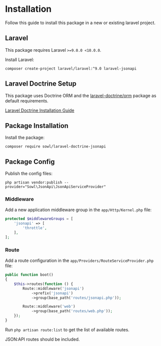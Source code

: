 # Installation
Follow this guide to install this package in a new or existing laravel project.

## Laravel
This package requires Laravel `>=9.0.0 <10.0.0`.

Install Laravel:
```shell
composer create-project laravel/laravel:^9.0 laravel-jsonapi
```

## Laravel Doctrine Setup
This package uses Doctrine ORM and the
[laravel-doctrine/orm](https://packagist.org/packages/laravel-doctrine/orm#1.8.x-dev) package
as default requirements.

[Laravel Doctrine Installation Guide](./LaravelDoctrine.md)

## Package Installation
Install the package:
```shell
composer require sowl/laravel-doctrine-jsonapi
```

## Package Config
Publish the config files:
```shell
php artisan vendor:publish --provider="Sowl\JsonApi\JsonApiServiceProvider"
```

### Middleware
Add a new application middleware group in the `app/Http/Kernel.php` file:
```php
protected $middlewareGroups = [
    'jsonapi' => [
        'throttle',
    ],
];
```

### Route
Add a route configuration in the `app/Providers/RouteServiceProvider.php` file:
```php
public function boot()
{
    $this->routes(function () {
        Route::middleware('jsonapi')
            ->prefix('jsonapi')
            ->group(base_path('routes/jsonapi.php'));

        Route::middleware('web')
            ->group(base_path('routes/web.php'));
    });
}
```

Run `php artisan route:list` to get the list of available routes.

JSON:API routes should be included.

